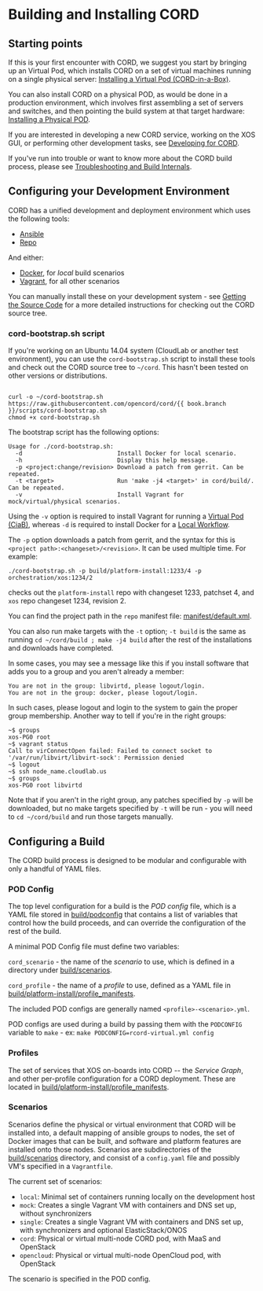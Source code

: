 # Building and Installing CORD

## Starting points

If this is your first encounter with CORD, we suggest you start by bringing up
an Virtual Pod, which installs CORD on a set of virtual machines running on a
single physical server: [Installing a Virtual Pod
(CORD-in-a-Box)](install_virtual.md).

You can also install CORD on a physical POD, as would be done in a production
environment, which involves first assembling a set of servers and switches, and
then pointing the build system at that target hardware: [Installing a Physical
POD](install_physical.md).

If you are interested in developing a new CORD service, working on the XOS GUI,
or performing other development tasks, see [Developing for CORD](develop.md).

If you've run into trouble or want to know more about the CORD build process,
please see [Troubleshooting and Build Internals](troubleshooting.md).

## Configuring your Development Environment

CORD has a unified development and deployment environment which uses the
following tools:

 - [Ansible](https://docs.ansible.com/ansible/intro_installation.html)
 - [Repo](https://source.android.com/source/downloading#installing-repo)

And either:

 - [Docker](https://www.docker.com/community-edition), for *local* build
   scenarios
 - [Vagrant](https://www.vagrantup.com/downloads.html), for all other
   scenarios

You can manually install these on your development system - see [Getting the
Source Code](getting_the_code.md) for a more detailed instructions for checking
out the CORD source tree.

### cord-bootstrap.sh script

If you're working on an Ubuntu 14.04 system (CloudLab or another test
environment), you can use the `cord-bootstrap.sh` script to install these tools
and check out the CORD source tree to `~/cord`. This hasn't been tested on
other versions or distributions.

<pre><code>
curl -o ~/cord-bootstrap.sh https://raw.githubusercontent.com/opencord/cord/{{ book.branch }}/scripts/cord-bootstrap.sh
chmod +x cord-bootstrap.sh
</code></pre>

The bootstrap script has the following options:

```
Usage for ./cord-bootstrap.sh:
  -d                           Install Docker for local scenario.
  -h                           Display this help message.
  -p <project:change/revision> Download a patch from gerrit. Can be repeated.
  -t <target>                  Run 'make -j4 <target>' in cord/build/. Can be repeated.
  -v                           Install Vagrant for mock/virtual/physical scenarios.
```

Using the `-v` option is required to install Vagrant for running a [Virtual Pod
(CiaB)](install_virtual.md), whereas `-d` is required to install Docker for a
[Local Workflow](xos/dev/workflow_local.md).

The `-p` option downloads a patch from gerrit, and the syntax for this is
`<project path>:<changeset>/<revision>`.  It can be used multiple
time. For example:

```
./cord-bootstrap.sh -p build/platform-install:1233/4 -p orchestration/xos:1234/2
```

checks out the `platform-install` repo with changeset 1233, patchset 4, and
`xos` repo changeset 1234, revision 2.

You can find the project path in the `repo` manifest file:
[manifest/default.xml](https://gerrit.opencord.org/gitweb?p=manifest.git;a=blob;f=default.xml).

You can also run make targets with the `-t` option; `-t build` is the same as
running `cd ~/cord/build ; make -j4 build` after the rest of the installations
and downloads have completed.  

In some cases, you may see a message like this if you install software that
adds you to a group and you aren't already a member:

```
You are not in the group: libvirtd, please logout/login.
You are not in the group: docker, please logout/login.
```

In such cases, please logout and login to the system to gain the proper group
membership.  Another way to tell if you're in the right groups:

```
~$ groups
xos-PG0 root
~$ vagrant status
Call to virConnectOpen failed: Failed to connect socket to '/var/run/libvirt/libvirt-sock': Permission denied
~$ logout
~$ ssh node_name.cloudlab.us
~$ groups
xos-PG0 root libvirtd
```

Note that if you aren't in the right group, any patches specified by `-p` will
be downloaded, but no make targets specified by `-t` will be run - you will
need to `cd ~/cord/build` and run those targets manually.

## Configuring a Build

The CORD build process is designed to be modular and configurable with only a
handful of YAML files.

### POD Config

The top level configuration for a build is the *POD config* file, which is a
YAML file stored in
[build/podconfig](https://github.com/opencord/cord/tree/master/podconfig) that
contains a list of variables that control how the build proceeds, and can
override the configuration of the rest of the build. 

A minimal POD Config file must define two variables:

`cord_scenario` - the name of the *scenario* to use, which is defined in a
directory under [build/scenarios](https://github.com/opencord/cord/tree/master/scenarios).

`cord_profile` - the name of a *profile* to use, defined as a YAML file in
[build/platform-install/profile_manifests](https://github.com/opencord/platform-install/tree/master/profile_manifests).

The included POD configs are generally named `<profile>-<scenario>.yml`. 

POD configs are used during a build by passing them with the `PODCONFIG`
variable to `make` - ex: `make PODCONFIG=rcord-virtual.yml config`

### Profiles

The set of services that XOS on-boards into CORD -- the  _Service Graph_, and
other per-profile configuration for a CORD deployment.  These are located in
[build/platform-install/profile_manifests](https://github.com/opencord/platform-install/tree/master/profile_manifests).

### Scenarios

Scenarios define the physical or virtual environment that CORD will be
installed into, a default mapping of ansible groups to nodes, the set of Docker
images that can be built, and software and platform features are installed onto
those nodes. Scenarios are subdirectories of the
[build/scenarios](https://github.com/opencord/cord/tree/master/scenarios)
directory, and consist of a `config.yaml` file and possibly VM's specified in a
`Vagrantfile`.

The current set of scenarios: 

- `local`: Minimal set of containers running locally on the development host
- `mock`: Creates a single Vagrant VM with containers and DNS set up, without
  synchronizers
- `single`: Creates a single Vagrant VM with containers and DNS set up, with
  synchronizers and optional ElasticStack/ONOS
- `cord`: Physical or virtual multi-node CORD pod, with MaaS and OpenStack
- `opencloud`: Physical or virtual multi-node OpenCloud pod, with OpenStack

The scenario is specified in the POD config.

